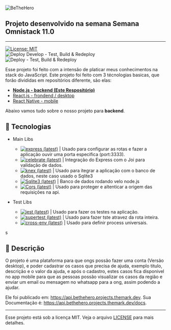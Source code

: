   ![BeTheHero][logo-image]

  ## Projeto desenvolvido na semana Semana Omnistack 11.0 
  ---
  [![License: MIT][license-image]][license-link]<br>
  ![Deploy Develop - Test, Build & Redeploy](https://github.com/marconwillian/BeTheHero/workflows/Deploy%20Develop%20-%20Test,%20Build%20&%20Redeploy/badge.svg)<br>
  ![Deploy - Test, Build & Redeploy](https://github.com/marconwillian/BeTheHero/workflows/Deploy%20-%20Test,%20Build%20&%20Redeploy/badge.svg)<br>

  Esse projeto foi feito com a intensão de platicar meus conhecimentos na stack do JavaScript.
  Este projeto foi feito com 3 técnologias basicas, que forão divididas em repositórios diferente, são elas:
  - [**Node.js - backend (Este Respositório)**](#rocket-tecnologias)
  - [React.js - frondend / desktop][repo-frontend]
  - [React Native - mobile][repo-mobile]

  Abaixo vamos tudo sobre o nosso projeto para **backend**.

  ## :rocket: Tecnologias

  - Main Libs
    - [![express (latest)](https://img.shields.io/npm/v/express/latest?label=Express&style=flat-square)][npm-express] | Usado para configurar as rotas e fazer a aplicação ouvir uma porta especifica (port:3333).
    - [![celebrate (latest)](https://img.shields.io/npm/v/celebrate/latest?label=Celebrate&style=flat-square)][npm-celebrate] | Integração do Express com o Joi para validação de dados.
    - [![knex (latest)](https://img.shields.io/npm/v/knex/latest?label=knex.js&style=flat-square)][npm-knex] | Usado para itegrar a aplicação com o banco de dados, neste caso usado o Sqlite3
    - [![Sqlite3 (latest)](https://img.shields.io/npm/v/sqlite3/latest?label=Sqlite3&style=flat-square)][npm-sqlite] | Banco de dados rodando velo node.js
    - [![Cors (latest)](https://img.shields.io/npm/v/cors/latest?label=Cors&style=flat-square)][npm-cors] | Usado para proteger e altenticar a origem das requisições na api.

  - Test Libs
    - [![jest (latest)](https://img.shields.io/npm/v/jest/latest?label=Jest&style=flat-square)][npm-jest] | Usado para fazer os testes na aplicação.
    - [![supertest (latest)](https://img.shields.io/npm/v/supertest/latest?label=SuperTest&style=flat-square)][npm-supertest] | Usado para fazer tste atravez da rota inteira.
    - [![cross-env (latest)](https://img.shields.io/npm/v/cross-env/latest?label=Cross+Env&style=flat-square)][npm-cross-env] | Usado para definir process universais.

s
  ## :minidisc: Descrição
  O projeto é uma plataforma para que ongs possão fazer uma conta (Versão desktop), e poder cadastrar os casos que precisa de ajuda, exemplo titulo, descrição e o valor da ajuda, e após o cadastro, estes casos fica disponivel no app mobile para que as pessoas possão visualizar os casos da região e enviar um email ou mensagem no whatsapp para a ong, assim podendo a ajudar.

  Ele foi publicado em: https://api.bethehero.projects.themark.dev.
  Sua Documentação é: https://api.bethehero.projects.themark.dev/docs.
  ****
  Esse projeto está sob a licença MIT. Veja o arquivo [LICENSE](https://github.com/https://github.com/TheMarkWill/BeTheHero/tree/main/server/LICENSE) para mais detalhes.


  <!-- Markdown link & img dfn's -->
  [logo-image]: https://i.imgur.com/ftyy51h.png
  [license-image]: https://img.shields.io/badge/License-MIT-yellow.svg
  [license-link]: https://opensource.org/licenses/MIT
  [repo-backend]: https://github.com/TheMarkWill/BeTheHero/tree/main/server#projeto-desenvolvido-na-semana-semana-omnistack-110
  [repo-frontend]: https://github.com/TheMarkWill/BeTheHero/tree/main/client#projeto-desenvolvido-na-semana-semana-omnistack-110
  [repo-mobile]: https://github.com/TheMarkWill/BeTheHero/tree/mamainster/mobile#projeto-desenvolvido-na-semana-semana-omnistack-110
  [npm-express]: https://www.npmjs.com/package/express
  [npm-celebrate]: https://www.npmjs.com/package/celebrate
  [npm-knex]: https://www.npmjs.com/package/knex
  [npm-sqlite]: https://www.npmjs.com/package/sqlite3
  [npm-cors]: https://www.npmjs.com/package/cors
  [npm-jest]: https://www.npmjs.com/package/jest
  [npm-supertest]: https://www.npmjs.com/package/supertest
  [npm-cross-env]: https://www.npmjs.com/package/cross-env
